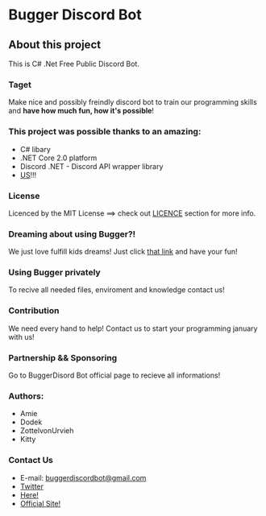# Bugger Discord Bot
## About this project
This is C# .Net Free Public Discord Bot.
### Taget
Make nice and possibly freindly discord bot to train our programming skills and **have how much fun, how it's possible**!
### This project was possible thanks to an amazing:
- C# libary
- .NET Core 2.0 platform
- Discord .NET - Discord API wrapper library
- [US](https://github.com/BuggerDiscordBot)!!!
### License
Licenced by the MIT License ==> check out [LICENCE](LICENSE) section for more info.
### Dreaming about using Bugger?!
We just love fulfill kids dreams!
Just click [that link](https://dodek69.github.io/) and have your fun!
### Using Bugger privately
To recive all needed files, enviroment and knowledge contact us!
### Contribution
We need every hand to help! Contact us to start your programming january with us!
### Partnership && Sponsoring
Go to BuggerDisord Bot official page to recieve all informations!
### Authors:
* Amie
* Dodek
* ZottelvonUrvieh
* Kitty
### Contact Us
- E-mail: buggerdiscordbot@gmail.com
- [Twitter](https://twitter.com/Bugger29443948)
- [Here!](https://github.com/BuggerDiscordBot/Bugger/issues/new/choose)
- [Official Site!](https://bugger-discord-bot.000webhostapp.com/)

